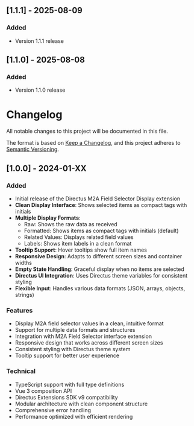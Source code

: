 ## [1.1.1] - 2025-08-09

### Added
- Version 1.1.1 release

## [1.1.0] - 2025-08-08

### Added
- Version 1.1.0 release

# Changelog

All notable changes to this project will be documented in this file.

The format is based on [Keep a Changelog](https://keepachangelog.com/en/1.0.0/),
and this project adheres to [Semantic Versioning](https://semver.org/spec/v2.0.0.html).

## [1.0.0] - 2024-01-XX

### Added
- Initial release of the Directus M2A Field Selector Display extension
- **Clean Display Interface**: Shows selected items as compact tags with initials
- **Multiple Display Formats**: 
  - Raw: Shows the raw data as received
  - Formatted: Shows items as compact tags with initials (default)
  - Related Values: Displays related field values
  - Labels: Shows item labels in a clean format
- **Tooltip Support**: Hover tooltips show full item names
- **Responsive Design**: Adapts to different screen sizes and container widths
- **Empty State Handling**: Graceful display when no items are selected
- **Directus UI Integration**: Uses Directus theme variables for consistent styling
- **Flexible Input**: Handles various data formats (JSON, arrays, objects, strings)

### Features
- Display M2A field selector values in a clean, intuitive format
- Support for multiple data formats and structures
- Integration with M2A Field Selector interface extension
- Responsive design that works across different screen sizes
- Consistent styling with Directus theme system
- Tooltip support for better user experience

### Technical
- TypeScript support with full type definitions
- Vue 3 composition API
- Directus Extensions SDK v9 compatibility
- Modular architecture with clean component structure
- Comprehensive error handling
- Performance optimized with efficient rendering

